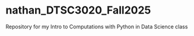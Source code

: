 # nathan_DTSC3020_Fall2025
Repository for my Intro to Computations with Python in Data Science class
